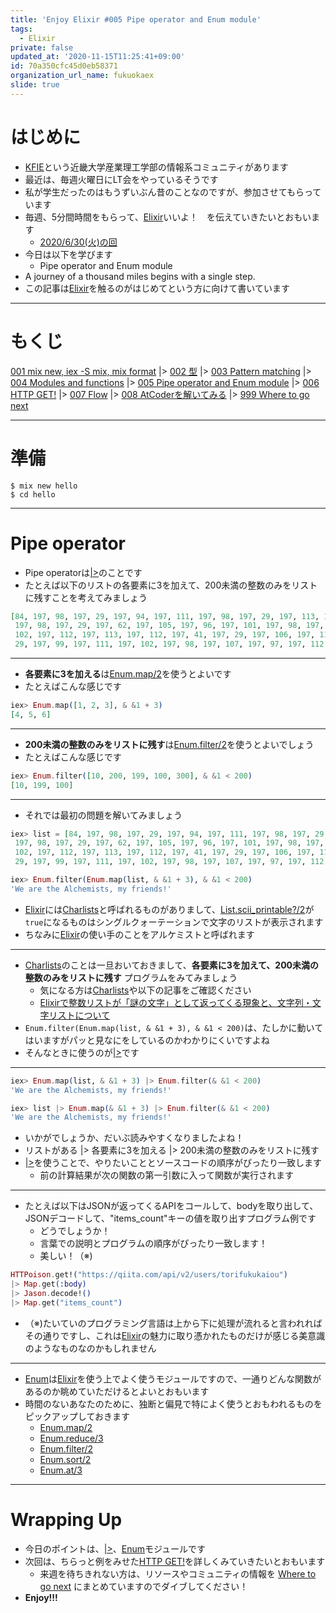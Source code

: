 ```yaml
---
title: 'Enjoy Elixir #005 Pipe operator and Enum module'
tags:
  - Elixir
private: false
updated_at: '2020-11-15T11:25:41+09:00'
id: 70a350cfc45d0eb58371
organization_url_name: fukuokaex
slide: true
---
```

# はじめに
- [KFIE](https://kfieyaruki.connpass.com/)という近畿大学産業理工学部の情報系コミュニティがあります
- 最近は、毎週火曜日にLT会をやっているそうです
- 私が学生だったのはもうずいぶん昔のことなのですが、参加させてもらっています
- 毎週、5分間時間をもらって、[Elixir](https://elixir-lang.org/)いいよ！　を伝えていきたいとおもいます
    - [2020/6/30(火)の回](https://kfieyaruki.connpass.com/event/177854/)
- 今日は以下を学びます
    - Pipe operator and Enum module
- A journey of a thousand miles begins with a single step.
- この記事は[Elixir](https://elixir-lang.org/)を触るのがはじめてという方に向けて書いています

----
# もくじ
[001 mix new, iex -S mix, mix format](https://qiita.com/torifukukaiou/items/d04d0273749c41eb50af)
|> [002 型](https://qiita.com/torifukukaiou/items/1f5789dbd05498be1132)
|> [003 Pattern matching](https://qiita.com/torifukukaiou/items/47b088f6c44ccf213226)
|> [004 Modules and functions](https://qiita.com/torifukukaiou/items/2b6f30db0a7d37c4f139)
|> [005 Pipe operator and Enum module](https://qiita.com/torifukukaiou/items/70a350cfc45d0eb58371)
|> [006 HTTP GET!](https://qiita.com/torifukukaiou/items/e4416cca916497ee76fb)
|> [007 Flow](https://qiita.com/torifukukaiou/items/eb1aa2c8842adfc40637)
|> [008 AtCoderを解いてみる](https://qiita.com/torifukukaiou/items/98f875ee4d0f4038b5a2)
|> [999 Where to go next](https://qiita.com/torifukukaiou/items/4fa0747546aafa3fe89a)

----
# 準備

```console
$ mix new hello
$ cd hello
```

----
# Pipe operator

- Pipe operatorは[|>](https://hexdocs.pm/elixir/Kernel.html#%7C%3E/2)のことです
- たとえば以下のリストの各要素に3を加えて、200未満の整数のみをリストに残すことを考えてみましょう

```elixir
[84, 197, 98, 197, 29, 197, 94, 197, 111, 197, 98, 197, 29, 197, 113, 197, 101,
 197, 98, 197, 29, 197, 62, 197, 105, 197, 96, 197, 101, 197, 98, 197, 106, 197,
 102, 197, 112, 197, 113, 197, 112, 197, 41, 197, 29, 197, 106, 197, 118, 197,
 29, 197, 99, 197, 111, 197, 102, 197, 98, 197, 107, 197, 97, 197, 112, 30]
```

----
- **各要素に3を加える**は[Enum.map/2](https://hexdocs.pm/elixir/Enum.html#map/2)を使うとよいです
- たとえばこんな感じです

```elixir
iex> Enum.map([1, 2, 3], & &1 + 3)
[4, 5, 6]
```

----
- **200未満の整数のみをリストに残す**は[Enum.filter/2](https://hexdocs.pm/elixir/Enum.html#filter/2)を使うとよいでしょう
- たとえばこんな感じです

```elixir
iex> Enum.filter([10, 200, 199, 100, 300], & &1 < 200)
[10, 199, 100]
```

----
- それでは最初の問題を解いてみましょう

```elixir
iex> list = [84, 197, 98, 197, 29, 197, 94, 197, 111, 197, 98, 197, 29, 197, 113, 197, 101,
 197, 98, 197, 29, 197, 62, 197, 105, 197, 96, 197, 101, 197, 98, 197, 106, 197,
 102, 197, 112, 197, 113, 197, 112, 197, 41, 197, 29, 197, 106, 197, 118, 197,
 29, 197, 99, 197, 111, 197, 102, 197, 98, 197, 107, 197, 97, 197, 112, 30]

iex> Enum.filter(Enum.map(list, & &1 + 3), & &1 < 200)
'We are the Alchemists, my friends!'
```

- [Elixir](https://elixir-lang.org/)には[Charlists](https://hexdocs.pm/elixir/List.html#content)と呼ばれるものがありまして、[List.scii_printable?/2](https://hexdocs.pm/elixir/List.html#ascii_printable?/2)が`true`になるものはシングルクォーテーションで文字のリストが表示されます
- ちなみに[Elixir](https://elixir-lang.org/)の使い手のことをアルケミストと呼ばれます

----
- [Charlists](https://hexdocs.pm/elixir/List.html#content)のことは一旦おいておきまして、**各要素に3を加えて、200未満の整数のみをリストに残す** プログラムをみてみましょう
    - 気になる方は[Charlists](https://hexdocs.pm/elixir/List.html#content)や以下の記事をご確認ください
    - [Elixirで整数リストが「謎の文字」として返ってくる現象と、文字列・文字リストについて](https://qiita.com/im_miolab/items/2d41b10ff005b334295d)
- `Enum.filter(Enum.map(list, & &1 + 3), & &1 < 200)`は、たしかに動いてはいますがパッと見なにをしているのかわかりにくいですよね
- そんなときに使うのが[|>](https://hexdocs.pm/elixir/Kernel.html#%7C%3E/2)です

----
```elixir
iex> Enum.map(list, & &1 + 3) |> Enum.filter(& &1 < 200)
'We are the Alchemists, my friends!'

iex> list |> Enum.map(& &1 + 3) |> Enum.filter(& &1 < 200)
'We are the Alchemists, my friends!'
```
- いかがでしょうか、だいぶ読みやすくなりましたよね！
- リストがある |> 各要素に3を加える |> 200未満の整数のみをリストに残す
- [|>](https://hexdocs.pm/elixir/Kernel.html#%7C%3E/2)を使うことで、やりたいこととソースコードの順序がぴったり一致します
    - 前の計算結果が次の関数の第一引数に入って関数が実行されます

----
- たとえば以下はJSONが返ってくるAPIをコールして、bodyを取り出して、JSONデコードして、"items_count"キーの値を取り出すプログラム例です
    - どうでしょうか！
    - 言葉での説明とプログラムの順序がぴったり一致します！
    - 美しい！（※)

```elixir
HTTPoison.get!("https://qiita.com/api/v2/users/torifukukaiou")
|> Map.get(:body)
|> Jason.decode!()
|> Map.get("items_count")
```
- （※)たいていのプログラミング言語は上から下に処理が流れると言われればその通りですし、これは[Elixir](https://elixir-lang.org/)の魅力に取り憑かれたものだけが感じる美意識のようなものなのかもしれません

----

- [Enum](https://hexdocs.pm/elixir/Enum.html#content)は[Elixir](https://elixir-lang.org/)を使う上でよく使うモジュールですので、一通りどんな関数があるのか眺めていただけるとよいとおもいます
- 時間のないあなたのために、独断と偏見で特によく使うとおもわれるものをピックアップしておきます
    - [Enum.map/2](https://hexdocs.pm/elixir/Enum.html#map/2)
    - [Enum.reduce/3](https://hexdocs.pm/elixir/Enum.html#reduce/3)
    - [Enum.filter/2](https://hexdocs.pm/elixir/Enum.html#filter/2)
    - [Enum.sort/2](https://hexdocs.pm/elixir/Enum.html#sort/2)
    - [Enum.at/3](https://hexdocs.pm/elixir/Enum.html#at/3)

----
# Wrapping Up
- 今日のポイントは、[|>](https://hexdocs.pm/elixir/Kernel.html#%7C%3E/2)、[Enum](https://hexdocs.pm/elixir/Enum.html#content)モジュールです
- 次回は、ちらっと例をみせた[HTTP GET!](https://qiita.com/torifukukaiou/items/e4416cca916497ee76fb)を詳しくみていきたいとおもいます
    - 来週を待ちきれない方は、リソースやコミュニティの情報を [Where to go next](https://qiita.com/torifukukaiou/items/4fa0747546aafa3fe89a) にまとめていますのでダイブしてください！
- **Enjoy!!!**

